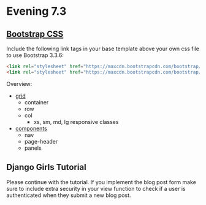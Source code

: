 # Evening 7.3

## [Bootstrap CSS](http://getbootstrap.com/)

Include the following link tags in your base template above your own css file to use Bootstrap 3.3.6:
```html
<link rel="stylesheet" href="https://maxcdn.bootstrapcdn.com/bootstrap/3.3.6/css/bootstrap.min.css" integrity="sha384-1q8mTJOASx8j1Au+a5WDVnPi2lkFfwwEAa8hDDdjZlpLegxhjVME1fgjWPGmkzs7" crossorigin="anonymous">
<link rel="stylesheet" href="https://maxcdn.bootstrapcdn.com/bootstrap/3.3.6/css/bootstrap-theme.min.css" integrity="sha384-fLW2N01lMqjakBkx3l/M9EahuwpSfeNvV63J5ezn3uZzapT0u7EYsXMjQV+0En5r" crossorigin="anonymous">
```

Overview:
* [grid](http://getbootstrap.com/css/#grid)
  * container
  * row
  * col
    * xs, sm, md, lg responsive classes
* [components](http://getbootstrap.com/components/)
  * nav
  * page-header
  * panels


## Django Girls Tutorial
Please continue with the tutorial. If you implement the blog post form make sure to include extra security in your view function to check if a user is authenticated when they submit a new blog post.

